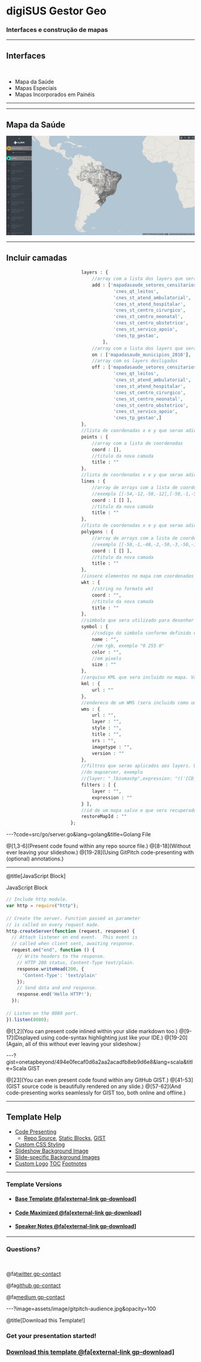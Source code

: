 # digiSUS Gestor Geo

### Interfaces e construção de mapas

---

## Interfaces

<br>

- Mapa da Saúde
- Mapas Especiais
- Mapas Incorporados em Painéis

---

---

## Mapa da Saúde
![Mapa da Saúde](/assets/image/mapadasaude.png)


---

## Incluir camadas

```php
							layers : {
								//array com a lista dos layers que serao adicionados e ligados (visiveis)
                                add : ['mapadasaude_setores_censitarios','mapadasaude_municipios_2010','mapadasaude_nomes_municipios_2010','limites_regiao_saude','mapadasaude_cnes','cnes_ativo_inativo',
                                        'cnes_qt_leitos',
                                        'cnes_st_atend_ambulatorial',
                                        'cnes_st_atend_hospitalar',
                                        'cnes_st_centro_cirurgico',
                                        'cnes_st_centro_neonatal',
                                        'cnes_st_centro_obstetrico',
                                        'cnes_st_servico_apoio',
                                        'cnes_tp_gestao',
                                    ],
								//array com a lista dos layers que serao adicionados mas nao ligados
								on : ['mapadasaude_municipios_2010'],
								//array com os layers desligados
                                off : ['mapadasaude_setores_censitarios','mapadasaude_nomes_municipios_2010','limites_regiao_saude','mapadasaude_cnes','cnes_ativo_inativo',
                                        'cnes_qt_leitos',
                                        'cnes_st_atend_ambulatorial',
                                        'cnes_st_atend_hospitalar',
                                        'cnes_st_centro_cirurgico',
                                        'cnes_st_centro_neonatal',
                                        'cnes_st_centro_obstetrico',
                                        'cnes_st_servico_apoio',
                                        'cnes_tp_gestao',]
							},
							//lista de coordenadas x e y que serao adicionadas como pontos no mapa
							points : {
								//array com a lista de coordenadas
								coord : [],
								//titulo da nova camada
								title : ""
							},
							//lista de coordenadas x e y que serao adicionadas como linhas no mapa
							lines : {
								//array de arrays com a lista de coordenadas de cada linha
								//exemplo [[-54,-12,-50,-12],[-50,-1,-50,-2,-50,-3]]
								coord : [ [] ],
								//titulo da nova camada
								title : ""
							},
							//lista de coordenadas x e y que serao adicionadas como poligonos no mapa
							polygons : {
								//array de arrays com a lista de coordenadas de cada poligono. A primeira coordenada deve ser igual a ultima.
								//exemplo [[-50,-1,-48,-2,-50,-3,-50,-1]]
								coord : [ [] ],
								//titulo da nova camada
								title : ""
							},
							//insere elementos no mapa com coordenadas definidas em wkt
							wkt : {
								//string no formato wkt
								coord : "",
								//titulo da nova camada
								title : ""
							},
							//simbolo que sera utilizado para desenhar os elementos inseridos
							symbol : {
								//codigo do simbolo conforme definido em i3geo/symbols
								name : "",
								//em rgb, exemplo "0 255 0"
								color : "",
								//em pixels
								size : ""
							},
							//arquivo KML que sera incluido no mapa. Valido apenas na interface google maps
							kml : {
								url : ""
							},
							//endereco de um WMS (sera incluido como uma camada no mapa)
							wms : {
								url : "",
								layer : "",
								style : "",
								title : "",
								srs : "",
								imagetype : "",
								version : ""
							},
							//filtros que serao aplicados aos layers. Utilize a expressaso conforme definido na documentacao
							//do mapserver, exemplo
							//{layer: "_lbiomashp",expression: "(('[CD_LEGENDA]'='CAATINGA'))"} ou {layer: "_lbiomashp",expression: "cd_legenda='CAATINGA'"}
							filters : [ {
								layer : "",
								expression : ""
							} ],
							//id de um mapa salvo e que sera recuperado
							restoreMapId : ""
						};
```
---?code=src/go/server.go&lang=golang&title=Golang File

@[1,3-6](Present code found within any repo source file.)
@[8-18](Without ever leaving your slideshow.)
@[19-28](Using GitPitch code-presenting with (optional) annotations.)

---

@title[JavaScript Block]

<p><span class="slide-title">JavaScript Block</span></p>

```javascript
// Include http module.
var http = require("http");

// Create the server. Function passed as parameter
// is called on every request made.
http.createServer(function (request, response) {
  // Attach listener on end event.  This event is
  // called when client sent, awaiting response.
  request.on("end", function () {
    // Write headers to the response.
    // HTTP 200 status, Content-Type text/plain.
    response.writeHead(200, {
      'Content-Type': 'text/plain'
    });
    // Send data and end response.
    response.end('Hello HTTP!');
  });

// Listen on the 8080 port.
}).listen(8080);
```

@[1,2](You can present code inlined within your slide markdown too.)
@[9-17](Displayed using code-syntax highlighting just like your IDE.)
@[19-20](Again, all of this without ever leaving your slideshow.)

---?gist=onetapbeyond/494e0fecaf0d6a2aa2acadfb8eb9d6e8&lang=scala&title=Scala GIST

@[23](You can even present code found within any GitHub GIST.)
@[41-53](GIST source code is beautifully rendered on any slide.)
@[57-62](And code-presenting works seamlessly for GIST too, both online and offline.)

---

## Template Help

- [Code Presenting](https://github.com/gitpitch/gitpitch/wiki/Code-Presenting)
  + [Repo Source](https://github.com/gitpitch/gitpitch/wiki/Code-Delimiter-Slides), [Static Blocks](https://github.com/gitpitch/gitpitch/wiki/Code-Slides), [GIST](https://github.com/gitpitch/gitpitch/wiki/GIST-Slides) 
- [Custom CSS Styling](https://github.com/gitpitch/gitpitch/wiki/Slideshow-Custom-CSS)
- [Slideshow Background Image](https://github.com/gitpitch/gitpitch/wiki/Background-Setting)
- [Slide-specific Background Images](https://github.com/gitpitch/gitpitch/wiki/Image-Slides#background)
- [Custom Logo](https://github.com/gitpitch/gitpitch/wiki/Logo-Setting) [TOC](https://github.com/gitpitch/gitpitch/wiki/Table-of-Contents) [Footnotes](https://github.com/gitpitch/gitpitch/wiki/Footnote-Setting)

---

### Template Versions

- #### [Base Template  @fa[external-link gp-download]](https://gitpitch.com/gitpitch/templates/black)
- #### [Code Maximized @fa[external-link gp-download]](https://gitpitch.com/gitpitch/templates/black?p=codemax)
- #### [Speaker Notes @fa[external-link gp-download]](https://gitpitch.com/gitpitch/templates/black?p=speaker)

---

### Questions?

<br>

@fa[twitter gp-contact](@gitpitch)

@fa[github gp-contact](gitpitch)

@fa[medium gp-contact](@gitpitch)

---?image=assets/image/gitpitch-audience.jpg&opacity=100

@title[Download this Template!]

### Get your presentation started!
### [Download this template @fa[external-link gp-download]](https://gitpitch.com/template/download/black)

